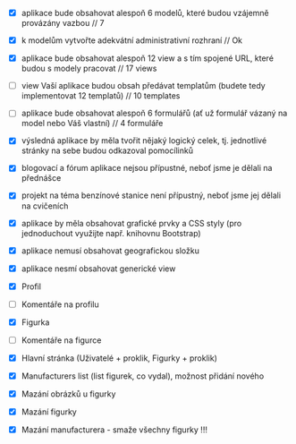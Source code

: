 - [x] aplikace bude obsahovat alespoň 6 modelů, které budou vzájemně provázány vazbou // 7
- [x] k modelům vytvořte adekvátní administrativní rozhraní // Ok
- [x] aplikace bude obsahovat alespoň 12 view a s tím spojené URL, které budou s modely pracovat // 17 views
- [ ] view Vaší aplikace budou obsah předávat templatům (budete tedy implementovat 12 templatů) // 10 templates
- [ ] aplikace bude obsahovat alespoň 6 formulářů (ať už formulář vázaný na model nebo Váš vlastní) // 4 formuláře
- [x] výsledná aplikace by měla tvořit nějaký logický celek, tj. jednotlivé stránky na sebe budou odkazoval pomocílinků
- [x] blogovací a fórum aplikace nejsou přípustné, neboť jsme je dělali na přednášce
- [x] projekt na téma benzínové stanice není přípustný, neboť jsme jej dělali na cvičeních
- [x] aplikace by měla obsahovat grafické prvky a CSS styly (pro jednoduchout využijte např. knihovnu Bootstrap)
- [x] aplikace nemusí obsahovat geografickou složku
- [x] aplikace nesmí obsahovat generické view

- [x] Profil
- [ ] Komentáře na profilu
- [x] Figurka
- [ ] Komentáře na figurce
- [x] Hlavní stránka (Uživatelé + proklik, Figurky + proklik)
- [x] Manufacturers list (list figurek, co vydal), možnost přidání nového
- [x] Mazání obrázků u figurky
- [x] Mazání figurky
- [x] Mazání manufacturera - smaže všechny figurky !!!